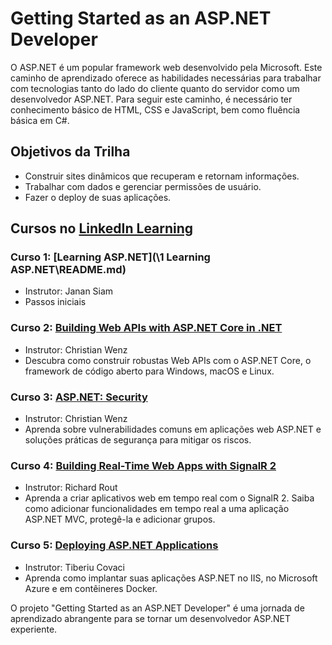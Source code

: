 # Getting Started as an ASP.NET Developer

O ASP.NET é um popular framework web desenvolvido pela Microsoft. Este caminho de aprendizado oferece as habilidades necessárias para trabalhar com tecnologias tanto do lado do cliente quanto do servidor como um desenvolvedor ASP.NET. Para seguir este caminho, é necessário ter conhecimento básico de HTML, CSS e JavaScript, bem como fluência básica em C#.

## Objetivos da Trilha

- Construir sites dinâmicos que recuperam e retornam informações.
- Trabalhar com dados e gerenciar permissões de usuário.
- Fazer o deploy de suas aplicações.

## Cursos no [LinkedIn Learning](https://www.linkedin.com/learning/paths/getting-started-as-an-asp-dot-net-developer)

### Curso 1: [Learning ASP.NET](\1 Learning ASP.NET\README.md)
- Instrutor: Janan Siam
- Passos iniciais

### Curso 2: [Building Web APIs with ASP.NET Core in .NET](link-do-curso)
- Instrutor: Christian Wenz
- Descubra como construir robustas Web APIs com o ASP.NET Core, o framework de código aberto para Windows, macOS e Linux.

### Curso 3: [ASP.NET: Security](link-do-curso)
- Instrutor: Christian Wenz
- Aprenda sobre vulnerabilidades comuns em aplicações web ASP.NET e soluções práticas de segurança para mitigar os riscos.

### Curso 4: [Building Real-Time Web Apps with SignalR 2](link-do-curso)
- Instrutor: Richard Rout
- Aprenda a criar aplicativos web em tempo real com o SignalR 2. Saiba como adicionar funcionalidades em tempo real a uma aplicação ASP.NET MVC, protegê-la e adicionar grupos.

### Curso 5: [Deploying ASP.NET Applications](link-do-curso)
- Instrutor: Tiberiu Covaci
- Aprenda como implantar suas aplicações ASP.NET no IIS, no Microsoft Azure e em contêineres Docker.


O projeto "Getting Started as an ASP.NET Developer" é uma jornada de aprendizado abrangente para se tornar um desenvolvedor ASP.NET experiente.

